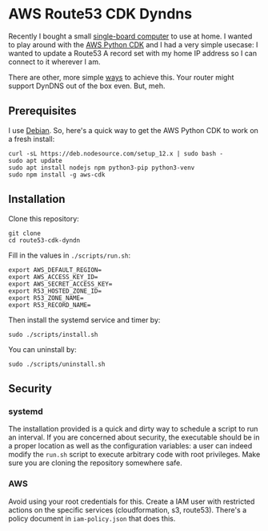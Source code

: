 # AWS Route53 CDK Dyndns

Recently I bought a small [single-board
computer](https://www.notebookcheck.net/Odyssey-Blue-A-powerful-x86-and-Arduino-machine-that-supports-Windows-10-and-Linux.485011.0.html)
to use at home. I wanted to play around with the [AWS Python
CDK](https://docs.aws.amazon.com/cdk/latest/guide/work-with-cdk-python.html) and I had a
very simple usecase: I wanted to update a Route53 A record set with my home IP address so
I can connect to it wherever I am.

There are other, more simple [ways](https://en.wikipedia.org/wiki/Dynamic_DNS) to achieve
this. Your router might support DynDNS out of the box even. But, meh.

## Prerequisites

I use [Debian](https://www.debian.org/). So, here's a quick way to get the AWS Python CDK
to work on a fresh install:

```
curl -sL https://deb.nodesource.com/setup_12.x | sudo bash -
sudo apt update
sudo apt install nodejs npm python3-pip python3-venv
sudo npm install -g aws-cdk
```

## Installation

Clone this repository:

```
git clone 
cd route53-cdk-dyndn
```

Fill in the values in `./scripts/run.sh`:

```
export AWS_DEFAULT_REGION=
export AWS_ACCESS_KEY_ID=
export AWS_SECRET_ACCESS_KEY=
export R53_HOSTED_ZONE_ID=
export R53_ZONE_NAME=
export R53_RECORD_NAME=
```

Then install the systemd service and timer by:

```
sudo ./scripts/install.sh
```

You can uninstall by:

```
sudo ./scripts/uninstall.sh
```

## Security

### systemd

The installation provided is a quick and dirty way to schedule a script to run an
interval. If you are concerned about security, the executable should be in a proper
location as well as the configuration variables: a user can indeed modify the `run.sh`
script to execute arbitrary code with root privileges. Make sure you are cloning the
repository somewhere safe. 

### AWS

Avoid using your root credentials for this. Create a IAM user with restricted actions on
the specific services (cloudformation, s3, route53). There's a policy document in
`iam-policy.json` that does this.

